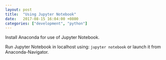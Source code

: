 ```yaml
---
layout: post
title:  "Using Jupyter Notebook"
date:   2017-08-15 16:04:00 +0800
categories: ["development", "python"]
---
```


Install Anaconda for use of Jupyter Notebook.

Run Jupyter Notebook in localhost using: `jupyter notebook` or launch it from Anaconda-Navigator.
